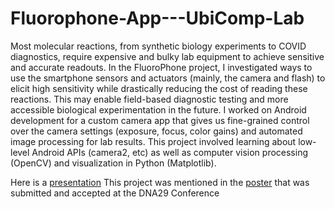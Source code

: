 # Fluorophone-App---UbiComp-Lab


Most molecular reactions, from synthetic biology experiments to COVID diagnostics, require expensive and bulky lab equipment to achieve sensitive and accurate readouts. In the FluoroPhone project, I investigated ways to use the smartphone sensors and actuators (mainly, the camera and flash) to elicit high sensitivity while drastically reducing the cost of reading these reactions.  This may enable field-based diagnostic testing and more accessible biological experimentation in the future.  I worked on Android development for a custom camera app that gives us fine-grained control over the camera settings (exposure, focus, color gains) and automated image processing for lab results.  This project involved learning about low-level Android APIs (camera2, etc) as well as computer vision processing (OpenCV) and visualization in Python (Matplotlib).
  
Here is a [presentation](https://docs.google.com/presentation/d/1on9oVn6ID6YnXG6sUEfy2AOnIOsLN7ao/edit?usp=drive_link&ouid=113965266884810213444&rtpof=true&sd=true)
This project was mentioned in the [poster](https://drive.google.com/file/d/1QYvuSYWrRh2ZLmsI3N58XPHfKviTUhZi/view?usp=drive_link) that was submitted and accepted at the DNA29 Conference



